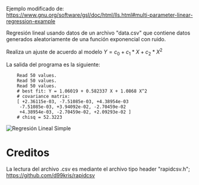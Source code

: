 Ejemplo modificado de: https://www.gnu.org/software/gsl/doc/html/lls.html#multi-parameter-linear-regression-example

Regresión lineal usando datos de un archivo "data.csv" que contiene datos generados aleatoriamente de una función exponencial con ruido.

Realiza un ajuste de acuerdo al modelo $Y = c_{0} + c_{1}*X + c_{2}*X^2$

La salida del programa es la siguiente:

        Read 50 values.
        Read 50 values.
        Read 50 values.
        # best fit: Y = 1.06019 + 0.582337 X + 1.0868 X^2
        # covariance matrix:
        [ +2.36115e-03, -7.51085e-03, +4.38954e-03 
         -7.51085e-03, +3.94092e-02, -2.70459e-02 
         +4.38954e-03, -2.70459e-02, +2.09293e-02 ]
        # chisq = 52.3223


![Regresión Lineal Simple](./grafica.png)

# Creditos

 La lectura del archivo .csv es mediante el archivo tipo header "rapidcsv.h"; https://github.com/d99kris/rapidcsv
